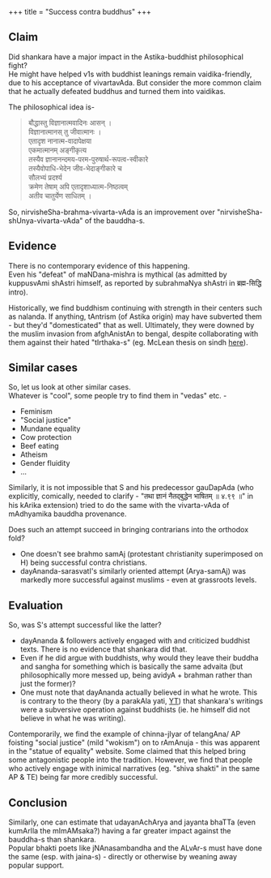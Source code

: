 +++
title = "Success contra buddhus"
+++

## Claim
Did shankara have a major impact in the Astika-buddhist philosophical fight?  
He might have helped v1s with buddhist leanings remain vaidika-friendly, due to his acceptance of vivartavAda.
But consider the more common claim that he actually defeated buddhus and turned them into vaidikas.  

The philosophical idea is-

> बौद्धास्तु विज्ञानात्मवादिनः आसन् ।  
विज्ञानात्मानस् तु जीवात्मानः ।  
एतादृश नानात्म-वादापेक्षया  
एकमात्मानम् अङ्गीकृत्य  
तस्यैव ज्ञानानन्दमय-परम-पुरुषार्थ-रूपत्व-स्वीकारे  
तस्यैवोपाधि-भेदेन जीव-भेदाङ्गीकारे च  
सौलभ्यं प्रदर्श्य  
क्रमेण तेषाम् अपि
एतादृशाध्यात्म-निष्ठत्वम्  
अतीव चातुर्येण साधितम् ।

So, nirvisheSha-brahma-vivarta-vAda is an improvement over "nirvisheSha-shUnya-vivarta-vAda" of the bauddha-s.

## Evidence
There is no contemporary evidence of this happening.  
Even his "defeat" of maNDana-mishra is mythical (as admitted by kuppusvAmi shAstri himself, as reported by subrahmaNya shAstri in ब्रह्म-सिद्धि intro).  

Historically, we find buddhism continuing with strength in their centers such as nalanda. If anything, tAntrism (of Astika origin) may have subverted them - but they'd "domesticated" that as well. Ultimately, they were downed by the muslim invasion from afghAnistAn to bengal, despite collaborating with them against their hated "tIrthaka-s" (eg. McLean thesis on sindh [here](https://archive.org/details/ReligionAndSocietyInArabSind/page/n133)).

## Similar cases
So, let us look at other similar cases.  
Whatever is "cool", some people try to find them in "vedas" etc. -

- Feminism
- "Social justice"
- Mundane equality
- Cow protection
- Beef eating
- Atheism
- Gender fluidity
- ...

Similarly, it is not impossible that S and his predecessor gauDapAda (who explicitly, comically, needed to clarify - "तथा ज्ञानं नैतद्बुद्धेन भाषितम्  ॥ ४.९९ ॥" in his kArika extension) tried to do the same with the vivarta-vAda of mAdhyamika bauddha provenance.

Does such an attempt succeed in bringing contrarians into the orthodox fold?  

- One doesn't see brahmo samAj (protestant christianity superimposed on H) being successful contra christians.
- dayAnanda-sarasvatI's similarly oriented attempt (Arya-samAj) was markedly more successful against muslims - even at grassroots levels. 

## Evaluation
So, was S's attempt successful like the latter?  

- dayAnanda & followers actively engaged with and criticized buddhist texts. There is no evidence that shankara did that.
- Even if he did argue with buddhists, why would they leave their buddha and sangha for something which is basically the same advaita (but philosophically more messed up, being avidyA + brahman rather than just the former)?
- One must note that dayAnanda actually believed in what he wrote. This is contrary to the theory (by a parakAla yati, [YT](https://youtu.be/duVRhGpyoNQ?si=Je9zSWgyMEeOlsB2)) that shankara's writings were a subversive operation against buddhists (ie. he himself did not believe in what he was writing).

Contemporarily, we find the example of chinna-jIyar of telangAna/ AP foisting "social justice" (mild "wokism") on to rAmAnuja - this was apparent in the "statue of equality" website. Some claimed that this helped bring some antagonistic people into the tradition. However, we find that people who actively engage with inimical narratives (eg. "shiva shakti" in the same AP & TE) being far more credibly successful. 

## Conclusion
Similarly, one can estimate that udayanAchArya and jayanta bhaTTa (even kumArIla the mImAMsaka?) having a far greater impact against the bauddha-s than shankara.  
Popular bhakti poets like jNAnasambandha and the ALvAr-s must have done the same (esp. with jaina-s) - directly or otherwise by weaning away popular support.

